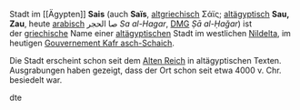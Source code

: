 Stadt im [[Ägypten]]
**Sais** (auch **Saïs**, [altgriechisch](https://de.wikipedia.org/wiki/Altgriechische_Sprache "Altgriechische Sprache") Σάϊς; [altägyptisch](https://de.wikipedia.org/wiki/Alt%C3%A4gyptische_Sprache "Altägyptische Sprache") **Sau, Zau**, heute [arabisch](https://de.wikipedia.org/wiki/Arabische_Sprache "Arabische Sprache") صا الحجر _Sa al-Hagar_, [DMG](https://de.wikipedia.org/wiki/DIN_31635 "DIN 31635") _Ṣā al-Ḥaǧar_) ist der [griechische](https://de.wikipedia.org/wiki/Griechische_Sprache "Griechische Sprache") Name einer [altägyptischen](https://de.wikipedia.org/wiki/Altes_%C3%84gypten "Altes Ägypten") Stadt im westlichen [Nildelta](https://de.wikipedia.org/wiki/Nildelta "Nildelta"), im heutigen [Gouvernement Kafr asch-Schaich](https://de.wikipedia.org/wiki/Gouvernement_Kafr_asch-Schaich "Gouvernement Kafr asch-Schaich").

Die Stadt erscheint schon seit dem [Alten Reich](https://de.wikipedia.org/wiki/Altes_Reich "Altes Reich") in altägyptischen Texten. Ausgrabungen haben gezeigt, dass der Ort schon seit etwa 4000 v. Chr. besiedelt war.


dte